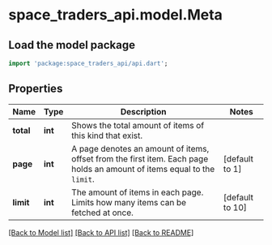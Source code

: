 # space_traders_api.model.Meta

## Load the model package
```dart
import 'package:space_traders_api/api.dart';
```

## Properties
Name | Type | Description | Notes
------------ | ------------- | ------------- | -------------
**total** | **int** | Shows the total amount of items of this kind that exist. | 
**page** | **int** | A page denotes an amount of items, offset from the first item. Each page holds an amount of items equal to the `limit`. | [default to 1]
**limit** | **int** | The amount of items in each page. Limits how many items can be fetched at once. | [default to 10]

[[Back to Model list]](../README.md#documentation-for-models) [[Back to API list]](../README.md#documentation-for-api-endpoints) [[Back to README]](../README.md)


